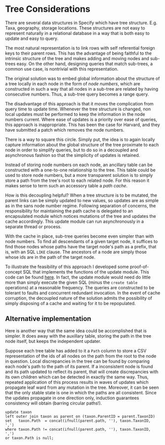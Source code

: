 Tree Considerations
==========

There are several data structures in Specify which have tree
structure. E.g. Taxa, geography, storage locations. These structures
are not easy to represent naturally in a relational database in a way
that is both easy to update and easy to query.

The most natural representation is to link rows with self referential
foreign keys to their parent rows. This has the advantage of being
faithful to the intrinsic structure of the tree and makes adding and
moving nodes and sub-trees easy. On the other hand, designing queries
that match sub-trees, a common use case, is nontrivial with this
representation.

The original solution was to embed global information about the
structure of a tree locally in each node in the form of *node
numbers*, which are constructed in such a way that all nodes in a
sub-tree are related by having consecutive numbers. Thus, a sub-tree
query becomes a range query.

The disadvantage of this approach is that it moves the complication
from query time to update time. Whenever the tree structure is
changed, non local updates must be performed to keep the information in
the node numbers current. Where ease of updates is a priority over
ease of queries, this approach is inappropriate. This has been the
case for Harvard, and they have submitted a patch which removes the
node numbers.

There is a way to square this circle. Simply put, the idea is to again
locally capture information about the global structure of the tree
proximate to each node in order to simplify queries, but to do so in a
decoupled and asynchronous fashion so that the simplicity of updates
is retained.

Instead of storing node numbers on each node, an ancillary table can
be constructed with a one-to-one relationship to the tree. This table
could be used to store node numbers, but a more transparent solution
is to simply store a path from the tree's root to each related
node. For this reason it makes sense to term such an accessory table
a *path cache*.

How is this decoupling helpful? When a tree structure is to be
mutated, the parent links can be simply updated to new values, so
updates are as simple as in the sans node number regime. Following
separation of concerns, the responsibility for maintaining the path
cache is delegated to an encapsulated module which notices mutations
of the tree and updates the cache accordingly. This update module can
run asynchronously in a separate thread or process.

With the cache in place, sub-tree queries become even simpler than with
node numbers. To find all descendants of a given target node, it
suffices to find those nodes whose paths have the target node's path
as a prefix, that is, with an SQL `LIKE` clause. The ancestors of a
node are simply those whose ids are in the path of the target node.

To illustrate the feasibility of this approach I developed some
proof-of-concept SQL that implements the functions of the update
module. This code can be found
[here](https://gist.github.com/96a5fd7f7105671df074). In fact, the
update module would need do little more than simply execute the given
SQL (minus the `create table` operations) at a reasonable
frequency. The queries are constructed to be tolerant to faults and
concurrent redundant invocation. In the event of cache corruption, the
decoupled nature of the solution admits the possibility of simply
disposing of a cache and waiting for it to be repopulated.


## Alternative implementation ##

Here is another way that the same idea could be accomplished that is
simpler. It does away with the auxillary table, storing the path in
the tree node itself, but keeps the independent updater.

Suppose each tree table has added to it a `Path` column to store a CSV
representation of the ids of all nodes on the path from the root to
the node in question. Local discrepancies in the tree can be found by
comparing each node's path to the path of its parent. If a
inconsistent node is found and its path updated to reflect its parent,
that will create discrepancies with its own children which can be
detected in exactly the same way. Thus, repeated application of this
process results in waves of updates which propagate leaf ward from any
mutation in the tree. Moreover, it can be seen that the only stable
state is one in which the paths are all consistent. Since the updates
propagate in one direction only, induction guarantees consistency will
obtain (barring circular paths!).

    update taxon
    left outer join taxon as parent on (taxon.ParentID = parent.TaxonID)
    set   taxon.Path  = concat(ifnull(parent.path, ''), taxon.TaxonID, ',')
    where taxon.Path != concat(ifnull(parent.path, ''), taxon.TaxonID, ',')
    or taxon.Path is null;
